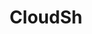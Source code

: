 ---
blog: https://cloudsh.com/blog/
codehost: https://github.com/https://github.com/cloudshcom
logohandle: cloudsh
sort: cloudsh
title: CloudSh
twitter: https://x.com/cloudsh
website: https://cloudsh.com/
---